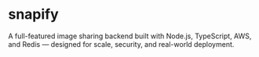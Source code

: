 # snapify
A full-featured image sharing backend built with Node.js, TypeScript, AWS, and Redis — designed for scale, security, and real-world deployment.
